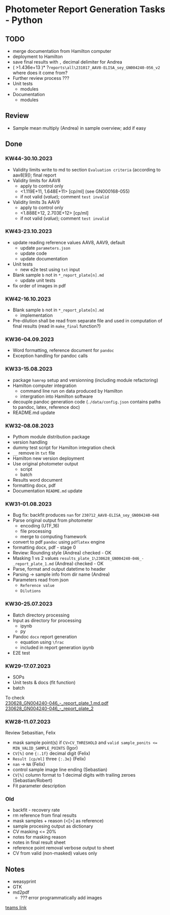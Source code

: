 
# Photometer Report Generation Tasks - Python

## TODO

- merge documentation from Hamilton computer
- deployment to Hamilton
- save final results with `,` decimal delimiter for Andrea
- ( >1.436e+13 )* ?`reports\all\231017_AAV8-ELISA_sey_GN004240-056_v2` where does it come from?
- Further review process ???
- Unit tests
  - modules
- Documentation
  - modules

## Review

- Sample mean multiply (Andrea) in sample overview; add if easy  

## Done

### KW44-30.10.2023

- Validity limits write to md to section `Evaluation criteria` (according to aav8[9]); final report
- Validity limits for AAV8
  - apply to control only
  - <1.119E+11, 1.648E+11> [cp/ml] (see GN000168-055)
  - if not valid (*value*); comment `test invalid`
- Validity limits 3s AAV9
  - apply to control only
  - <1.888E+12, 2.703E+12> [cp/ml]
  - if not valid (*value*); comment `test invalid`

### KW43-23.10.2023

- update reading reference values AAV8, AAV9, default
  - update `parameters.json`
  - update code
  - update documentation
- Unit tests
  - new e2e test using `txt` input
- Blank sample `b` not in `*_report_plate[n].md`
  - update unit tests
- fix order of images in pdf

### KW42-16.10.2023

- Blank sample `b` not in `*_report_plate[n].md`
  - implementation
- Pre-dilution shall be read from separate file and used in computation of final results (read in `make_final` function?)

### KW36-04.09.2023

- Word formatting, reference document for `pandoc`
- Exception handling for pandoc calls

### KW33-15.08.2023

- package `hamrep` setup and versionning (including module refactoring)
- Hamilton computer integration
  - command line run on data produced by Hamilton
  - intergration into Hamilton software
- decouple pandoc generation code (`./data/config.json` contains paths to pandoc, latex, reference doc)
- README.md update

### KW32-08.08.2023

- Pythom module distribution package
- version handling
- dummy test script for Hamilton integration check
- `__` remove in `txt` file
- Hamilton new version deployment
- Use original photometer output
  - script
  - batch
- Results word document
- formatting docx, pdf
- Documentation `README.md` update

### KW31-01.08.2023

- Bug fix: backfit produces `nan` for `230712_AAV8-ELISA_sey_GN004240-048`
- Parse original output from photometer
  - encoding (UTF_16)
  - file processing
  - merge to computing framework
- convert to pdf `pandoc` using `pdflatex` engine  
- formatting docx, pdf - stage 0
- Review: Rounding style (Andrea) checked - OK
- Masking 1 vs 2 values `results_plate_1\230628_GN004240-046_-_report_plate_1.md` (Andrea) checked - OK
- Parse, format and output datetime to header
- Parsing -> sample info from dir name (Andrea)
- Parameters read from json
  - `Reference value`
  - `Dilutions`

### KW30-25.07.2023

- Batch directory processing  
- Input as directory for processing  
  - ipynb
  - py
- Pandoc `docx` report generation  
  - equation using `\frac`  
  - included in report generation ipynb
- E2E test  

### KW29-17.07.2023

- SOPs
- Unit tests & docs (fit function)
- batch

To check  
[230628_GN004240-046_-_report_plate_1.md.pdf](https://mytakeda.sharepoint.com/:b:/r/sites/PA.GTProtein-Quantification/Shared%20Documents/General/Team-Members/cerovskyi/230628_GN004240-046_-_report_plate_1.md.pdf?csf=1&web=1&e=Nikrw1)  
[230628_GN004240-046_-_report_plate_2](https://mytakeda.sharepoint.com/:b:/r/sites/PA.GTProtein-Quantification/Shared%20Documents/General/Team-Members/cerovskyi/230628_GN004240-046_-_report_plate_2.md.pdf?csf=1&web=1&e=xoPKJs)

### KW28-11.07.2023

Review Sebasitian, Felix  

- mask sample point(s) if `CV>CV_THRESHOLD` and `valid sample_ponits <= MIN_VALID_SAMPLE_POINTS` (Igor)
- `CV[%]` one `{:.1f}` decimal digit (Felix)
- `Result [cp/ml]` three `{:.3e}` (Felix)
- `nan` -> `NA` (Felix)
- control sample image line ending (Sebastian)
- `CV[%]` column format to 1 decimal digits with trailing zeroes (Sebastian/Robert)
- Fit parameter description

### Old

- backfit - recovery rate
- rm reference from final results
- mask samples + reason (<[>] as reference)
- sample procesing output as dictionary
- CV masking  <= 20%
- notes for masking reason
- notes in final result sheet
- reference point removal verbose output to sheet
- CV from valid (non-masked) values only

## Notes

- weasyprint
- GTK
- md2pdf
  - ??? error programmatically add images  

[teams link](https://mytakeda.sharepoint.com/:f:/r/sites/GeneTherapyAnalytics2/Freigegebene%20Dokumente/General/3_Teams/3.1_Protein_Quantification/_report_generation?csf=1&web=1&e=BtRjmZ)
